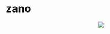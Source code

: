 # zano
<div align="center">
  <a href="https://discord.com/users/1206898107258773518"><img src="https://lanyard.cnrad.dev/api/1206898107258773518"></a>
</div>
